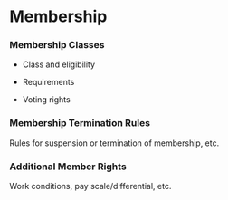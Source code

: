 # Membership

### Membership Classes

* Class and eligibility

* Requirements

* Voting rights

### Membership Termination Rules

Rules for suspension or termination of membership, etc.

### Additional Member Rights

Work conditions, pay scale/differential, etc.

